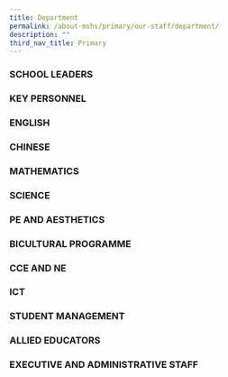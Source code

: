 ```yaml
---
title: Department
permalink: /about-mshs/primary/our-staff/department/
description: ""
third_nav_title: Primary
---
```

### SCHOOL LEADERS


### KEY PERSONNEL


### ENGLISH


### CHINESE



### MATHEMATICS



### SCIENCE


### PE AND AESTHETICS



### BICULTURAL PROGRAMME



### CCE AND NE



### ICT



### STUDENT MANAGEMENT



### ALLIED EDUCATORS



### EXECUTIVE AND ADMINISTRATIVE STAFF

